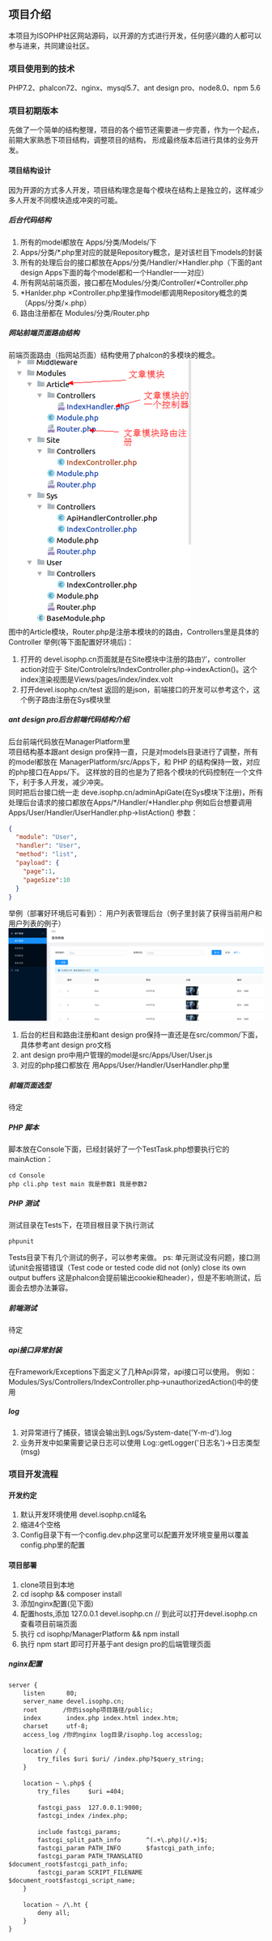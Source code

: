 ## 项目介绍
本项目为ISOPHP社区网站源码，以开源的方式进行开发，任何感兴趣的人都可以参与进来，共同建设社区。
### 项目使用到的技术
PHP7.2、phalcon72、nginx、mysql5.7、ant design pro、node8.0、npm 5.6
### 项目初期版本
先做了一个简单的结构整理，项目的各个细节还需要进一步完善，作为一个起点，前期大家熟悉下项目结构，调整项目的结构，
形成最终版本后进行具体的业务开发。  
#### 项目结构设计
因为开源的方式多人开发，项目结构理念是每个模块在结构上是独立的，这样减少多人开发不同模块造成冲突的可能。
##### 后台代码结构
1. 所有的model都放在 Apps/分类/Models/下
2. Apps/分类/*.php里对应的就是Repository概念，是对该栏目下models的封装
3. 所有的处理后台的接口都放在Apps/分类/Handler/×Handler.php（下面的ant design Apps下面的每个model都和一个Handler一一对应）
4. 所有网站前端页面，接口都在Modules/分类/Controller/*Controller.php
5. *Hanlder.php ×Controller.php里操作model都调用Repository概念的类（Apps/分类/×.php）
6. 路由注册都在 Modules/分类/Router.php  

##### 网站前端页面路由结构
前端页面路由（指网站页面）结构使用了phalcon的多模块的概念。<br/>
![多模块介绍](./Docs/image/modules.png)  
图中的Article模块，Router.php是注册本模块的的路由，Controllers里是具体的Controller 
举例(等下面配置好环境后)：  
1. 打开的 devel.isophp.cn页面就是在Site模块中注册的路由‘/’，controller action对应于
Site/Controlelrs/IndexController.php->indexAction()。这个index渲染视图是Views/pages/index/index.volt
2. 打开devel.isophp.cn/test 返回的是json，前端接口的开发可以参考这个，这个例子路由注册在Sys模块里

##### ant design pro后台前端代码结构介绍
后台前端代码放在ManagerPlatform里  
项目结构基本跟ant design pro保持一直，只是对models目录进行了调整，所有的model都放在 ManagerPlatform/src/Apps下，和 PHP 的结构保持一致，对应的php接口在Apps/下。
这样放的目的也是为了把各个模块的代码控制在一个文件下，利于多人开发，减少冲突。  
同时把后台接口统一走 deve.isophp.cn/adminApiGate(在Sys模块下注册)，所有处理后台请求的接口都放在Apps/*/Handler/*Handler.php
例如后台想要调用Apps/User/Handler/UserHandler.php->listAction()
参数：
```json
{
  "module": "User",
  "handler": "User",
  "method": "list",
  "payload": {
    "page":1,
    "pageSize":10
  }
}
```
举例（部署好环境后可看到）： 
用户列表管理后台（例子里封装了获得当前用户和用户列表的例子）
![用户管理](./Docs/image/userManager.png)  
1. 后台的栏目和路由注册和ant design pro保持一直还是在src/common/下面，具体参考ant design pro文档
2. ant design pro中用户管理的model是src/Apps/User/User.js
3. 对应的php接口都放在 用Apps/User/Handler/UserHandler.php里

##### 前端页面选型
待定

##### PHP 脚本

脚本放在Console下面，已经封装好了一个TestTask.php想要执行它的mainAction：
```shell
cd Console
php cli.php test main 我是参数1 我是参数2
```

##### PHP 测试
测试目录在Tests下，在项目根目录下执行测试
```shell
phpunit
```
Tests目录下有几个测试的例子，可以参考来做。
ps: 单元测试没有问题，接口测试unit会报错错误（Test code or tested code did not (only) close its own output buffers
这是phalcon会提前输出cookie和header），但是不影响测试，后面会去想办法兼容。

##### 前端测试
待定

##### api接口异常封装
在Framework/Exceptions下面定义了几种Api异常，api接口可以使用。
例如： Modules/Sys/Controllers/IndexController.php->unauthorizedAction()中的使用

##### log
1. 对异常进行了捕获，错误会输出到Logs/System-date('Y-m-d').log
2. 业务开发中如果需要记录日志可以使用 Log::getLogger('日志名')->日志类型(msg)

### 项目开发流程

#### 开发约定
1. 默认开发环境使用 devel.isophp.cn域名
2. 缩进4个空格
3. Config目录下有一个config.dev.php这里可以配置开发环境变量用以覆盖config.php里的配置

#### 项目部署
1. clone项目到本地
2. cd isophp && composer install
3. 添加nginx配置(见下面)
4. 配置hosts,添加 127.0.0.1 devel.isophp.cn // 到此可以打开devel.isophp.cn查看项目前端页面
5. 执行 cd isophp/ManagerPlatform && npm install
6. 执行 npm start 即可打开基于ant design pro的后端管理页面

##### nginx配置
```nginx
server {
    listen      80;
    server_name devel.isophp.cn;
    root       /你的isophp项目路径/public; 
    index       index.php index.html index.htm;
    charset     utf-8;
    access_log /你的nginx log目录/isophp.log accesslog;

    location / {
        try_files $uri $uri/ /index.php?$query_string;
    }

    location ~ \.php$ {
        try_files     $uri =404;

        fastcgi_pass  127.0.0.1:9000;
        fastcgi_index /index.php;

        include fastcgi_params;
        fastcgi_split_path_info       ^(.+\.php)(/.+)$;
        fastcgi_param PATH_INFO       $fastcgi_path_info;
        fastcgi_param PATH_TRANSLATED $document_root$fastcgi_path_info;
        fastcgi_param SCRIPT_FILENAME $document_root$fastcgi_script_name;
    }

    location ~ /\.ht {
        deny all;
    }
}

```